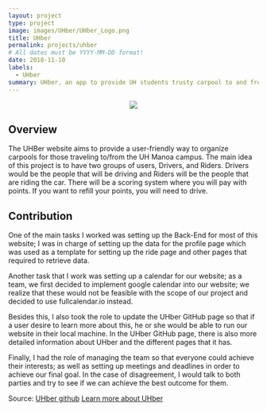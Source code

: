 ```yaml
---
layout: project
type: project
image: images/UHber/UHber_Logo.png
title: UHber
permalink: projects/uhber
# All dates must be YYYY-MM-DD format!
date: 2018-11-10
labels:
  - UHber
summary: UHber, an app to provide UH students trusty carpool to and from school.
---
```


<div class="ui small rounded images" align="center">
  <img class="ui image" src="../images/UHber/UHber_Landing.png">
</div>

## Overview
The UHBer website aims to provide a user-friendly way to organize carpools for those traveling to/from the UH Manoa campus. The main idea of this project is to have two groups of users, Drivers, and Riders. Drivers would be the people that will be driving and Riders will be the people that are riding the car. There will be a scoring system where you will pay with points. If you want to refill your points, you will need to drive.

## Contribution
One of the main tasks I worked was setting up the Back-End for most of this website; I was in charge of setting up the data for the profile page which was used as a template for setting up the ride page and other pages that required to retrieve data.

Another task that I work was setting up a calendar for our website; as a team, we first decided to implement google calendar into our website; we realize that these would not be feasible with the scope of our project and decided to use fullcalendar.io instead.

Besides this, I also took the role to update the UHber GitHub page so that if a user desire to learn more about this, he or she would be able to run our website in their local machine. In the UHber GitHub page, there is also more detailed information about UHber and the different pages that it has.

Finally, I had the role of managing the team so that everyone could achieve their interests; as well as setting up meetings and deadlines in order to achieve our final goal. In the case of disagreement, I would talk to both parties and try to see if we can achieve the best outcome for them.

Source: 
        <a href="https://github.com/UHBer/" target="_blank"><i class="large github icon"></i>UHber github</a>
        <a href="https://uhber.github.io/" target="_blank"><i class="large github icon"></i>Learn more about UHber</a>